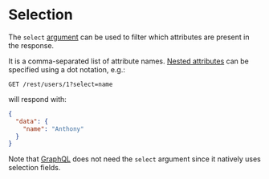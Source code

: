 # Selection

The `select` [argument](rpc.md#rpc) can be used to filter which attributes are
present in the response.

It is a comma-separated list of attribute names.
[Nested attributes](relations.md#populating-nested-collections) can be
specified using a dot notation, e.g.:

```HTTP
GET /rest/users/1?select=name
```

will respond with:

```json
{
  "data": {
    "name": "Anthony"
  }
}
```

Note that [GraphQL](graphql.md#selection-and-population) does not need the
`select` argument since it natively uses selection fields.
